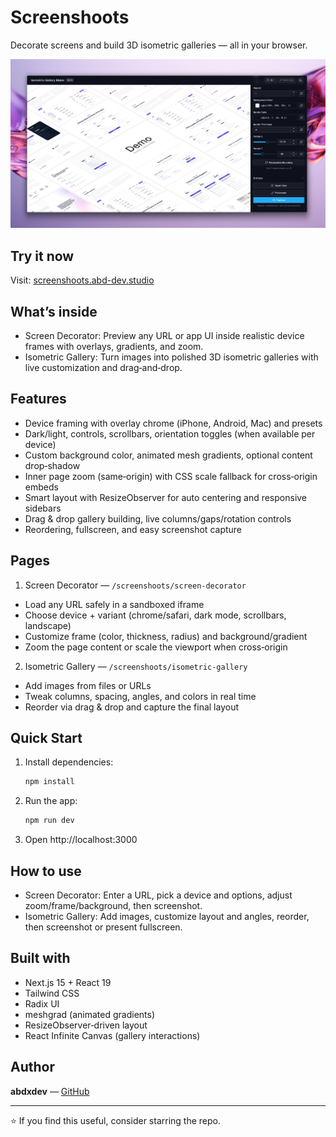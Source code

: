 # Screenshoots

Decorate screens and build 3D isometric galleries — all in your browser.

![screenshot](screenshots/screenshot_1.png)

## Try it now

Visit: [screenshoots.abd-dev.studio](https://screenshoots.abd-dev.studio/)

## What’s inside

- Screen Decorator: Preview any URL or app UI inside realistic device frames with overlays, gradients, and zoom.
- Isometric Gallery: Turn images into polished 3D isometric galleries with live customization and drag‑and‑drop.

## Features

- Device framing with overlay chrome (iPhone, Android, Mac) and presets
- Dark/light, controls, scrollbars, orientation toggles (when available per device)
- Custom background color, animated mesh gradients, optional content drop‑shadow
- Inner page zoom (same‑origin) with CSS scale fallback for cross‑origin embeds
- Smart layout with ResizeObserver for auto centering and responsive sidebars
- Drag & drop gallery building, live columns/gaps/rotation controls
- Reordering, fullscreen, and easy screenshot capture

## Pages

1) Screen Decorator — `/screenshoots/screen-decorator`
- Load any URL safely in a sandboxed iframe
- Choose device + variant (chrome/safari, dark mode, scrollbars, landscape)
- Customize frame (color, thickness, radius) and background/gradient
- Zoom the page content or scale the viewport when cross‑origin

2) Isometric Gallery — `/screenshoots/isometric-gallery`
- Add images from files or URLs
- Tweak columns, spacing, angles, and colors in real time
- Reorder via drag & drop and capture the final layout

## Quick Start

1. Install dependencies:

   ```bash
   npm install
   ```

2. Run the app:

   ```bash
   npm run dev
   ```

3. Open http://localhost:3000

## How to use

- Screen Decorator: Enter a URL, pick a device and options, adjust zoom/frame/background, then screenshot.
- Isometric Gallery: Add images, customize layout and angles, reorder, then screenshot or present fullscreen.

## Built with

- Next.js 15 + React 19
- Tailwind CSS
- Radix UI
- meshgrad (animated gradients)
- ResizeObserver‑driven layout
- React Infinite Canvas (gallery interactions)

## Author

**abdxdev** — [GitHub](https://github.com/abdxdev)

---

⭐ If you find this useful, consider starring the repo.
